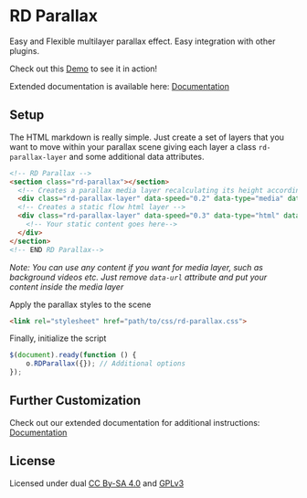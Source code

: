 # RD Parallax

Easy and Flexible multilayer parallax effect. Easy integration with other plugins.

Check out this [Demo](http://cms.devoffice.com/coding-dev/rd-parallax/demo/) to see it in action!

Extended documentation is available here: [Documentation](http://cms.devoffice.com/coding-dev/rd-parallax/documentation/)

## Setup
The HTML markdown is really simple. Just create a set of layers that you want to move within your parallax scene giving
each layer a class ``rd-parallax-layer`` and some additional data attributes.

```html
<!-- RD Parallax -->
<section class="rd-parallax"></section>
  <!-- Creates a parallax media layer recalculating its height according to scene height -->
  <div class="rd-parallax-layer" data-speed="0.2" data-type="media" data-url="path/to/your-image.jpg"></div>
  <!-- Creates a static flow html layer -->
  <div class="rd-parallax-layer" data-speed="0.3" data-type="html" data-fade="true">
    <!-- Your static content goes here-->
  </div>
</section>
<!-- END RD Parallax-->
```

_Note: You can use any content if you want for media layer, such as background videos etc. Just remove ``data-url``
attribute and put your content inside the media layer_

Apply the parallax styles to the scene

```html
<link rel="stylesheet" href="path/to/css/rd-parallax.css">
```

Finally, initialize the script

```js
$(document).ready(function () {
    o.RDParallax({}); // Additional options
});
```

## Further Customization

Check out our extended documentation for additional instructions: [Documentation](http://cms.devoffice.com/coding-dev/rd-parallax/documentation/)

## License
Licensed under dual [CC By-SA 4.0](http://creativecommons.org/licenses/by-sa/4.0/)
and [GPLv3](http://www.gnu.org/licenses/gpl-3.0.ru.html)

